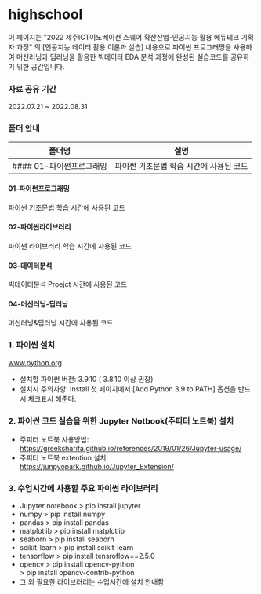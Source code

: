 # highschool
이 페이지는 "2022 제주ICT이노베이션 스퀘어 확산산업-인공지능 활용 에듀테크 기획자 과정" 의 
[인공지능 데이터 활용 이론과 실습] 내용으로 
파이썬 프로그래밍을 사용하여 머신러닝과 딥러닝을 활용한 빅데이터 EDA 분석 과정에 
완성된 실습코드를 공유하기 위한 공간입니다.

### 자료 공유 기간 ###
2022.07.21 ~ 2022.08.31


### 폴더 안내 ###

| 폴더명 | 설명 |
|--------|------|
|#### 01-파이썬프로그래밍 |파이썬 기초문법 학습 시간에 사용된 코드 |
#### 01-파이썬프로그래밍
파이썬 기초문법 학습 시간에 사용된 코드
#### 02-파이썬라이브러리
파이썬 라이브러리 학습 시간에 사용된 코드
#### 03-데이터분석
빅데이터분석 Proejct 시간에 사용된 코드
#### 04-머신러닝-딥러닝
머신러닝&딥러닝 시간에 사용된 코드


### 1. 파이썬 설치
www.python.org 

 - 설치할 파이썬 버전: 3.9.10 ( 3.8.10 이상 권장)
 - 설치시 주의사항: 
   Install 첫 페이지에서 [Add Python 3.9 to PATH] 옵션을 반드시 체크표시 해준다.
  
 
### 2. 파이썬 코드 실습을 위한 Jupyter Notbook(주피터 노트북) 설치
 - 주피터 노트북 사용방법: https://greeksharifa.github.io/references/2019/01/26/Jupyter-usage/
 - 주피터 노트북 extention  설치: https://junpyopark.github.io/Jupyter_Extension/


### 3. 수업시간에 사용할 주요 파이썬 라이브러리

* Jupyter notebook  > pip install jupyter
* numpy             > pip install numpy
* pandas            > pip install pandas
* matplotlib        > pip install matplotlib
* seaborn           > pip install seaborn
* scikit-learn      > pip install scikit-learn
* tensorflow        > pip install tensroflow==2.5.0
* opencv            > pip install opencv-python     
                    > pip install opencv-contrib-python
* 그 외 필요한 라이브러리는 수업시간에 설치 안내함
